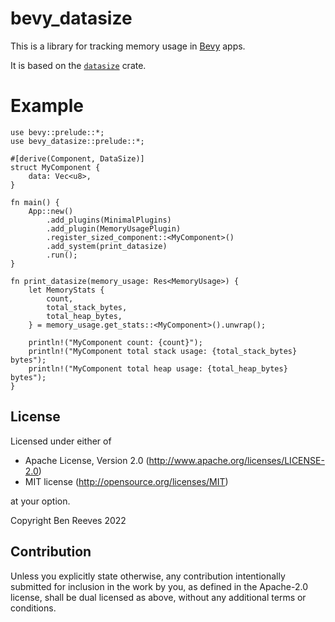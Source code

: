 # bevy_datasize

This is a library for tracking memory usage in [Bevy](https://lib.rs/bevy) apps.

It is based on the [`datasize`](https://lib.rs/datasize) crate.

# Example

```rust,no_run
use bevy::prelude::*;
use bevy_datasize::prelude::*;

#[derive(Component, DataSize)]
struct MyComponent {
    data: Vec<u8>,
}

fn main() {
    App::new()
        .add_plugins(MinimalPlugins)
        .add_plugin(MemoryUsagePlugin)
        .register_sized_component::<MyComponent>()
        .add_system(print_datasize)
        .run();
}

fn print_datasize(memory_usage: Res<MemoryUsage>) {
    let MemoryStats {
        count,
        total_stack_bytes,
        total_heap_bytes,
    } = memory_usage.get_stats::<MyComponent>().unwrap();

    println!("MyComponent count: {count}");
    println!("MyComponent total stack usage: {total_stack_bytes} bytes");
    println!("MyComponent total heap usage: {total_heap_bytes} bytes");
}
```

## License

Licensed under either of

 * Apache License, Version 2.0
   (<http://www.apache.org/licenses/LICENSE-2.0>)
 * MIT license
   (<http://opensource.org/licenses/MIT>)

at your option.

Copyright Ben Reeves 2022

[LICENSE-APACHE]: LICENSE-APACHE
[LICENSE-MIT]: LICENSE-MIT

## Contribution

Unless you explicitly state otherwise, any contribution intentionally submitted
for inclusion in the work by you, as defined in the Apache-2.0 license, shall be
dual licensed as above, without any additional terms or conditions.
